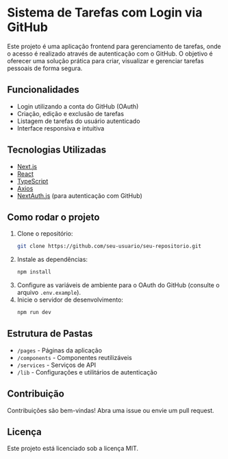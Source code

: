 # Sistema de Tarefas com Login via GitHub

Este projeto é uma aplicação frontend para gerenciamento de tarefas, onde o acesso é realizado através de autenticação com o GitHub. O objetivo é oferecer uma solução prática para criar, visualizar e gerenciar tarefas pessoais de forma segura.

## Funcionalidades

- Login utilizando a conta do GitHub (OAuth)
- Criação, edição e exclusão de tarefas
- Listagem de tarefas do usuário autenticado
- Interface responsiva e intuitiva

## Tecnologias Utilizadas

- [Next.js](https://nextjs.org/)
- [React](https://react.dev/)
- [TypeScript](https://www.typescriptlang.org/)
- [Axios](https://axios-http.com/)
- [NextAuth.js](https://next-auth.js.org/) (para autenticação com GitHub)

## Como rodar o projeto

1. Clone o repositório:
    ```bash
    git clone https://github.com/seu-usuario/seu-repositorio.git
    ```
2. Instale as dependências:
    ```bash
    npm install
    ```
3. Configure as variáveis de ambiente para o OAuth do GitHub (consulte o arquivo `.env.example`).
4. Inicie o servidor de desenvolvimento:
    ```bash
    npm run dev
    ```

## Estrutura de Pastas

- `/pages` - Páginas da aplicação
- `/components` - Componentes reutilizáveis
- `/services` - Serviços de API
- `/lib` - Configurações e utilitários de autenticação

## Contribuição

Contribuições são bem-vindas! Abra uma issue ou envie um pull request.

## Licença

Este projeto está licenciado sob a licença MIT.